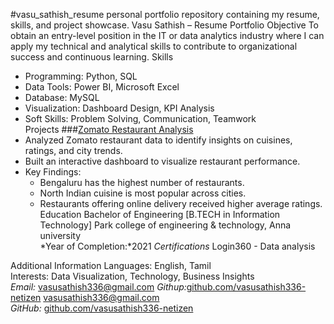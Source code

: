 #vasu_sathish_resume
personal portfolio repository containing my resume, skills, and project showcase.
Vasu Sathish – Resume Portfolio
Objective
To obtain an entry-level position in the IT or data analytics industry where I can apply my technical and analytical skills to contribute to organizational success and continuous learning.
Skills
- Programming: Python, SQL  
- Data Tools: Power BI, Microsoft Excel  
- Database: MySQL  
- Visualization: Dashboard Design, KPI Analysis  
- Soft Skills: Problem Solving, Communication, Teamwork  
 Projects
###[Zomato Restaurant Analysis](https://github.com/vasusathish336-netizen/Zomato_Restaurant_Analysis)
- Analyzed Zomato restaurant data to identify insights on cuisines, ratings, and city trends.  
- Built an interactive dashboard to visualize restaurant performance.  
- Key Findings:  
  - Bengaluru has the highest number of restaurants.  
  - North Indian cuisine is most popular across cities.  
  - Restaurants offering online delivery received higher average ratings.
 Education
Bachelor of Engineering [B.TECH in Information Technology] 
Park college of engineering & technology, Anna university  
*Year of Completion:*2021
*Certifications*
 Login360 - Data analysis

Additional Information
 Languages: English, Tamil  
 Interests: Data Visualization, Technology, Business Insights  
*Email:* vasusathish336@gmail.com
*Githup:*[github.com/vasusathish336-netizen](https://githup.com/vasusathish336-netizen)
vasusathish336@gmail.com  
*GitHub:* 
[github.com/vasusathish336-netizen](https://github.com/vasusathish336-netizen)

